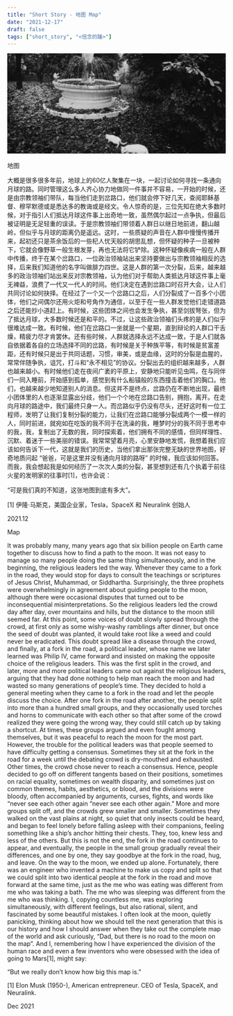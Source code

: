 ```yaml
---
title: "Short Story - 地图 Map"
date: "2021-12-17"
draft: false
tags: ["short_story", "<信念的踵>"]
---
```

![img](./images/head.png)

地图

大概是很多很多年前，地球上的60亿人聚集在一块，一起讨论如何寻找一条通向月球的路。同时管理这么多人齐心协力地做同一件事并不容易，一开始的时候，还是由宗教领袖们带队，每当他们走到岔路口，他们就会停下好几天，查阅耶稣基督、穆罕默德或是悉达多的教诲或是经文。令人惊奇的是，三位先知在绝大多数时候，对于指引人们抵达月球这件事上出奇地一致，虽然偶尔起过一点争执，但最后被证明是无足轻重的误读。于是宗教领袖们带领着人群日以继日地前进，翻山越岭，但似乎与月球的距离仍是遥远。这时，一些质疑的声音在人群中慢慢传播开来，起初还只是茶余饭后的一些杞人忧天般的胡思乱想，但怀疑的种子一旦被种下，它就会像野草一般生根发芽，再也无法将它铲除。这种怀疑像疾病一般在人群中传播，终于在某个岔路口，一位政治领袖站出来坚持要做出与宗教领袖相反的选择，后来我们知道他的名字叫做腓力四世。这是人群的第一次分裂，后来，越来越多的政治领袖们站出来反对宗教领袖，认为他们对于帮助人类抵达月球这件事上毫无裨益，浪费了一代又一代人的时间。他们决定在遇到岔路口时召开大会，让人们共同讨论如何抉择。在经过了一个又一个岔路口之后，人们分裂成了一百多个小团体，他们之间偶尔还用火炬和号角作为通信，以至于在一些人群发觉他们走错道路之后还能抄小道赶上。有时候，这些团体之间也会发生争执，甚至剑拔弩张，但为了抵达月球，大多数时候还是和平的。不过，让这些政治领袖们头疼的是人们似乎很难达成一致。有时候，他们在岔路口一坐就是一个星期，直到辩论的人群口干舌燥，精疲力尽才肯罢休。还有些时候，人群就选择永远不达成一致，于是人们就各自依据着各自的立场选择不同的岔路，有时候是关于种族平等，有时候是贫富差距，还有时候只是出于共同话题，习惯，审美，或是血缘，这时的分裂是血腥的，常常伴随争执，诅咒，打斗和“永不相见”的协议。分裂出去的组织越来越多，人群也越来越小。有时候他们走在夜间广袤的平原上，安静地只能听见虫鸣，在与同伴们一同入睡前，开始感到孤单，感觉到有什么船锚般的东西撞击着他们的胸口。他们，也越来越少地知道别人的消息。但这并不是终点，岔路仍在不断地出现，最终小团体里的人也逐渐显露出分歧，他们一个个地在岔路口告别，拥抱，离开。在走向月球的路途中，我们最终只身一人。而岔路似乎仍没有尽头，还好这时有一位工程师，发明了让我们复制分裂的能力，让我们在岔路口能够分裂成两个一模一样的人，同时前进，就宛如在吃饭的我不同于在洗澡的我，睡梦时分的我不同于思考中的我，我，复制出了无数的我，同时探索着，他们拥有不同的感情，但同样理性、沉默、着迷于一些美丽的错误。我常常望着月亮，心里安静地发慌，我想着我们应该如何告诉下一代，这就是我们的历史，当他们拿出那张完整无缺的世界地图，好奇地质问起 “爸爸，可是这里并没有通向月球的路呀” 的时候，我应该如何回答。而我，我会想起我是如何经历了一次次人类的分裂，甚至想到还有几个执着于前往火星的发明家的往事时[1]，也许会说：

“可是我们真的不知道，这张地图到底有多大”。

[1] 伊隆·马斯克，美国企业家，Tesla，SpaceX 和 Neuralink 创始人

2021.12


Map

It was probably many, many years ago that six billion people on Earth came together to discuss how to find a path to the moon. It was not easy to manage so many people doing the same thing simultaneously, and in the beginning, the religious leaders led the way. Whenever they came to a fork in the road, they would stop for days to consult the teachings or scriptures of Jesus Christ, Muhammad, or Siddhartha. Surprisingly, the three prophets were overwhelmingly in agreement about guiding people to the moon, although there were occasional disputes that turned out to be inconsequential misinterpretations. So the religious leaders led the crowd day after day, over mountains and hills, but the distance to the moon still seemed far. At this point, some voices of doubt slowly spread through the crowd, at first only as some wishy-washy ramblings after dinner, but once the seed of doubt was planted, it would take root like a weed and could never be eradicated. This doubt spread like a disease through the crowd, and finally, at a fork in the road, a political leader, whose name we later learned was Philip IV, came forward and insisted on making the opposite choice of the religious leaders. This was the first split in the crowd, and later, more and more political leaders came out against the religious leaders, arguing that they had done nothing to help man reach the moon and had wasted so many generations of people’s time. They decided to hold a general meeting when they came to a fork in the road and let the people discuss the choice. After one fork in the road after another, the people split into more than a hundred small groups, and they occasionally used torches and horns to communicate with each other so that after some of the crowd realized they were going the wrong way, they could still catch up by taking a shortcut. At times, these groups argued and even fought among themselves, but it was peaceful to reach the moon for the most part. However, the trouble for the political leaders was that people seemed to have difficulty getting a consensus. Sometimes they sit at the fork in the road for a week until the debating crowd is dry-mouthed and exhausted. Other times, the crowd chose never to reach a consensus. Hence, people decided to go off on different tangents based on their positions, sometimes on racial equality, sometimes on wealth disparity, and sometimes just on common themes, habits, aesthetics, or blood, and the divisions were bloody, often accompanied by arguments, curses, fights, and words like “never see each other again “never see each other again.” More and more groups split off, and the crowds grew smaller and smaller. Sometimes they walked on the vast plains at night, so quiet that only insects could be heard, and began to feel lonely before falling asleep with their companions, feeling something like a ship’s anchor hitting their chests. They, too, knew less and less of the others. But this is not the end, the fork in the road continues to appear, and eventually, the people in the small group gradually reveal their differences, and one by one, they say goodbye at the fork in the road, hug, and leave. On the way to the moon, we ended up alone. Fortunately, there was an engineer who invented a machine to make us copy and split so that we could split into two identical people at the fork in the road and move forward at the same time, just as the me who was eating was different from me who was taking a bath. The me who was sleeping was different from the me who was thinking. I, copying countless me, was exploring simultaneously, with different feelings, but also rational, silent, and fascinated by some beautiful mistakes. I often look at the moon, quietly panicking, thinking about how we should tell the next generation that this is our history and how I should answer when they take out the complete map of the world and ask curiously, “Dad, but there is no road to the moon on the map”. And I, remembering how I have experienced the division of the human race and even a few inventors who were obsessed with the idea of going to Mars[1], might say:

“But we really don’t know how big this map is.”

[1] Elon Musk (1950-), American entrepreneur. CEO of Tesla, SpaceX, and Neuralink.

Dec 2021
